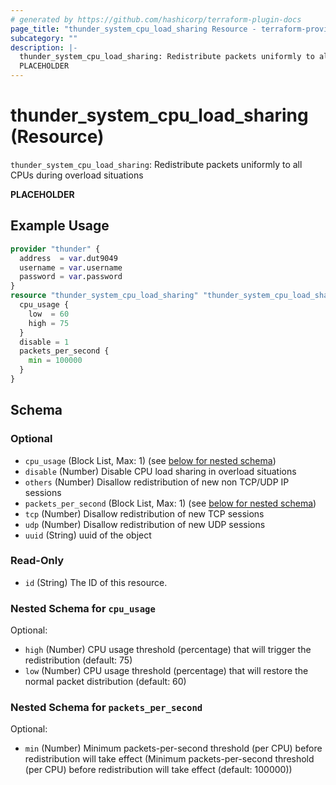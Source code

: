 ```yaml
---
# generated by https://github.com/hashicorp/terraform-plugin-docs
page_title: "thunder_system_cpu_load_sharing Resource - terraform-provider-thunder"
subcategory: ""
description: |-
  thunder_system_cpu_load_sharing: Redistribute packets uniformly to all CPUs during overload situations
  PLACEHOLDER
---
```


# thunder_system_cpu_load_sharing (Resource)

`thunder_system_cpu_load_sharing`: Redistribute packets uniformly to all CPUs during overload situations

__PLACEHOLDER__

## Example Usage

```terraform
provider "thunder" {
  address  = var.dut9049
  username = var.username
  password = var.password
}
resource "thunder_system_cpu_load_sharing" "thunder_system_cpu_load_sharing" {
  cpu_usage {
    low  = 60
    high = 75
  }
  disable = 1
  packets_per_second {
    min = 100000
  }
}
```

<!-- schema generated by tfplugindocs -->
## Schema

### Optional

- `cpu_usage` (Block List, Max: 1) (see [below for nested schema](#nestedblock--cpu_usage))
- `disable` (Number) Disable CPU load sharing in overload situations
- `others` (Number) Disallow redistribution of new non TCP/UDP IP sessions
- `packets_per_second` (Block List, Max: 1) (see [below for nested schema](#nestedblock--packets_per_second))
- `tcp` (Number) Disallow redistribution of new TCP sessions
- `udp` (Number) Disallow redistribution of new UDP sessions
- `uuid` (String) uuid of the object

### Read-Only

- `id` (String) The ID of this resource.

<a id="nestedblock--cpu_usage"></a>
### Nested Schema for `cpu_usage`

Optional:

- `high` (Number) CPU usage threshold (percentage) that will trigger the redistribution (default: 75)
- `low` (Number) CPU usage threshold (percentage) that will restore the normal packet distribution (default: 60)


<a id="nestedblock--packets_per_second"></a>
### Nested Schema for `packets_per_second`

Optional:

- `min` (Number) Minimum packets-per-second threshold (per CPU) before redistribution will take effect (Minimum packets-per-second threshold (per CPU) before redistribution will take effect (default: 100000))


